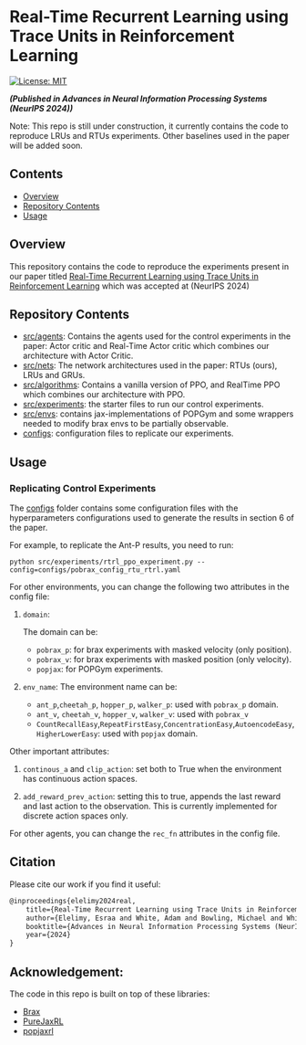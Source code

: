 # Real-Time Recurrent Learning using Trace Units in Reinforcement Learning

[![License: MIT](https://img.shields.io/badge/License-MIT-yellow.svg)](https://opensource.org/licenses/MIT)

***(Published in Advances in Neural Information Processing Systems (NeurIPS 2024))***

Note: This repo is still under construction, it currently contains the code to reproduce LRUs and RTUs experiments. Other baselines used in the paper will be added soon.
## Contents

- [Overview](#overview)
- [Repository Contents](#repository-contents)
- [Usage](#usage)




## Overview
This repository contains the code to reproduce the experiments present in our paper titled [Real-Time Recurrent Learning using Trace Units in Reinforcement Learning](https://arxiv.org/pdf/2409.01449) which was accepted at (NeurIPS 2024) 



## Repository Contents
- [src/agents](src/agents): Contains the agents used for the control experiments in the paper: Actor critic and Real-Time Actor critic which combines our architecture with Actor Critic.
- [src/nets](src/nets): The network architectures used in the paper: RTUs (ours), LRUs and GRUs.
- [src/algorithms](src/algorithms/): Contains a vanilla version of PPO, and RealTime PPO which combines our architecture with PPO.
- [src/experiments](src/experiments/): the starter files to run our control experiments.
- [src/envs](src/envs/): contains jax-implementations of POPGym and some wrappers needed to modify brax envs to be partially observable.
- [configs](configs): configuration files to replicate our experiments.


## Usage

### Replicating Control Experiments
The [configs](configs) folder contains some configuration files with the hyperparameters configurations used to generate the results in section 6 of the paper.

For example, to replicate the Ant-P results, you need to run:

```
python src/experiments/rtrl_ppo_experiment.py --config=configs/pobrax_config_rtu_rtrl.yaml
```

For other environments, you can change the following two attributes in the config file:
1.  ```domain```: 

    The domain can be:
    - ```pobrax_p```: for brax experiments with masked velocity (only position).
    - ```pobrax_v```: for brax experiments with masked position (only velocity).
    - ```popjax```: for POPGym experiments.
2.  ```env_name```:
    The environment name can be:

    - ```ant_p```,```cheetah_p```, ```hopper_p```, ```walker_p```: used with ```pobrax_p``` domain.
    - ```ant_v```, ```cheetah_v```, ```hopper_v```, ```walker_v```: used with ```pobrax_v```
    - ```CountRecallEasy```,```RepeatFirstEasy```,```ConcentrationEasy```,```AutoencodeEasy```,```HigherLowerEasy```: used with ```popjax``` domain.

Other important attributes:
1. ```continous_a``` and ```clip_action```: set both to True when the environment has continuous action spaces.

2. ```add_reward_prev_action```: setting this to true, appends the last reward and last action to the observation. This is currently implemented for discrete action spaces only.

For other agents, you can change the ```rec_fn``` attributes in the config file.



## Citation
Please cite our work if you find it useful:

```latex
@inproceedings{elelimy2024real,
    title={Real-Time Recurrent Learning using Trace Units in Reinforcement Learning},
    author={Elelimy, Esraa and White, Adam and Bowling, Michael and White, Martha},
    booktitle={Advances in Neural Information Processing Systems (NeurIPS)},
    year={2024}
}
```

## Acknowledgement:
The code in this repo is built on top of these libraries:
- [Brax](https://github.com/google/brax/)
- [PureJaxRL](https://github.com/luchris429/purejaxrl/)
- [popjaxrl](https://github.com/luchris429/popjaxrl)